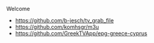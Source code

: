 Welcome
* https://github.com/b-jesch/tv_grab_file
* https://github.com/komhsgr/m3u
* https://github.com/GreekTVApp/epg-greece-cyprus
